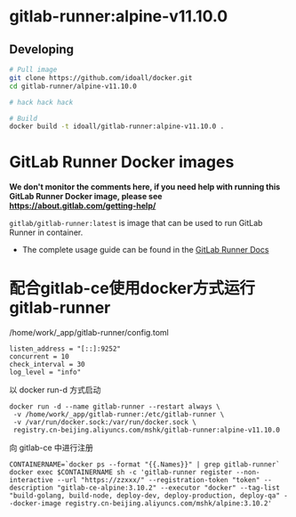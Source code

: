 gitlab-runner:alpine-v11.10.0
=============

## Developing

```bash
# Pull image
git clone https://github.com/idoall/docker.git
cd gitlab-runner/alpine-v11.10.0

# hack hack hack

# Build
docker build -t idoall/gitlab-runner:alpine-v11.10.0 .


```


# GitLab Runner Docker images

**We don't monitor the comments here, if you need help with running this GitLab Runner Docker image, please see https://about.gitlab.com/getting-help/**

`gitlab/gitlab-runner:latest` is image that can be used to run GitLab Runner in container.

- The complete usage guide can be found in the [GitLab Runner Docs](https://docs.gitlab.com/runner/install/docker.html)



# 配合gitlab-ce使用docker方式运行gitlab-runner

/home/work/_app/gitlab-runner/config.toml
```
listen_address = "[::]:9252"
concurrent = 10
check_interval = 30
log_level = "info"
```

以 docker run-d 方式启动
```
docker run -d --name gitlab-runner --restart always \
 -v /home/work/_app/gitlab-runner:/etc/gitlab-runner \
 -v /var/run/docker.sock:/var/run/docker.sock \
 registry.cn-beijing.aliyuncs.com/mshk/gitlab-runner:alpine-v11.10.0
```

向 gitlab-ce 中进行注册
```
CONTAINERNAME=`docker ps --format "{{.Names}}" | grep gitlab-runner`
docker exec $CONTAINERNAME sh -c 'gitlab-runner register --non-interactive --url "https://zzxxx/" --registration-token "token" --description "gitlab-ce-alpine:3.10.2" --executor "docker" --tag-list "build-golang, build-node, deploy-dev, deploy-production, deploy-qa" --docker-image registry.cn-beijing.aliyuncs.com/mshk/alpine:3.10.2'
```